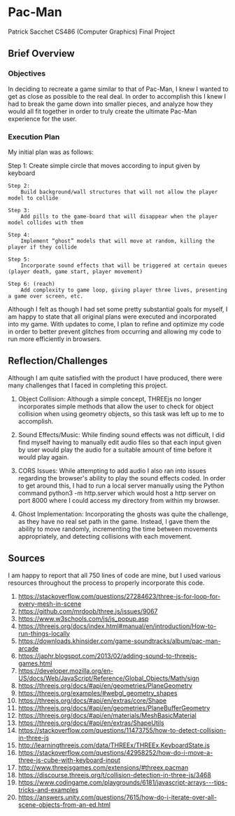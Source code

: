 # Pac-Man
Patrick Sacchet
CS486 (Computer Graphics) Final Project

## Brief Overview
### Objectives
In deciding to recreate a game similar to that of Pac-Man, I knew I wanted to get as close as possible to the real deal.
In order to accomplish this I knew I had to break the game down into smaller pieces, and analyze how they would all fit
together in order to truly create the ultimate Pac-Man experience for the user.

### Execution Plan
My initial plan was as follows:

  Step 1:
		Create simple circle that moves according to input given by keyboard

	Step 2:
		Build background/wall structures that will not allow the player model to collide

	Step 3:
		Add pills to the game-board that will disappear when the player model collides with them

	Step 4:
		Implement “ghost” models that will move at random, killing the player if they collide

	Step 5:
		Incorporate sound effects that will be triggered at certain queues (player death, game start, player movement)

	Step 6: (reach)
		Add complexity to game loop, giving player three lives, presenting a game over screen, etc.

Although I felt as though I had set some pretty substantial goals for myself, I am happy to state that all original
plans were executed and incorporated into my game. With updates to come, I plan to refine and optimize my code in order
to better prevent glitches from occurring and allowing my code to run more efficiently in browsers.

## Reflection/Challenges
Although I am quite satisfied with the product I have produced, there were many challenges that I faced in completing this project.

  1. Object Collision: Although a simple concept, THREEjs no longer incorporates simple methods that allow the user to check for object collision when using geometry objects, so this task was left up to me to accomplish.

  2. Sound Effects/Music: While finding sound effects was not difficult, I did find myself having to manually edit audio files so that each input given by user would play the audio for a suitable amount of time before it would play again.

  3. CORS Issues: While attempting to add audio I also ran into issues regarding the browser's ability to play the sound effects coded. In order to get around this, I had to run a local server manually using the Python command python3 -m http.server which would host a http server on port 8000 where I could access my directory from within my browser.

  4. Ghost Implementation: Incorporating the ghosts was quite the challenge, as they have no real set path in the game. Instead, I gave them the ability to move randomly, incrementing the time between movements appropriately, and detecting collisions with each movement.

## Sources
I am happy to report that all 750 lines of code are mine, but I used various resources throughout the process to properly incorporate this code.

  1. https://stackoverflow.com/questions/27284623/three-js-for-loop-for-every-mesh-in-scene
  2. https://github.com/mrdoob/three.js/issues/9067
  3. https://www.w3schools.com/js/js_popup.asp
  4. https://threejs.org/docs/index.html#manual/en/introduction/How-to-run-things-locally
  5. https://downloads.khinsider.com/game-soundtracks/album/pac-man-arcade
  6. https://japhr.blogspot.com/2013/02/adding-sound-to-threejs-games.html
  7. https://developer.mozilla.org/en-US/docs/Web/JavaScript/Reference/Global_Objects/Math/sign
  8. https://threejs.org/docs/#api/en/geometries/PlaneGeometry
  9. https://threejs.org/examples/#webgl_geometry_shapes
  10. https://threejs.org/docs/#api/en/extras/core/Shape
  11. https://threejs.org/docs/#api/en/geometries/PlaneBufferGeometry
  12. https://threejs.org/docs/#api/en/materials/MeshBasicMaterial
  13. https://threejs.org/docs/#api/en/extras/ShapeUtils
  14. https://stackoverflow.com/questions/11473755/how-to-detect-collision-in-three-js
  15. http://learningthreejs.com/data/THREEx/THREEx.KeyboardState.js
  16. https://stackoverflow.com/questions/42958252/how-do-i-move-a-three-js-cube-with-keyboard-input
  17. http://www.threejsgames.com/extensions/#threex.pacman
  18. https://discourse.threejs.org/t/collision-detection-in-three-js/3468
  19. https://www.codingame.com/playgrounds/6181/javascript-arrays---tips-tricks-and-examples
  10. https://answers.unity.com/questions/7615/how-do-i-iterate-over-all-scene-objects-from-an-ed.html
